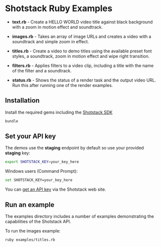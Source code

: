 # Shotstack Ruby Examples

- **text.rb** -
    Create a HELLO WORLD video title against black background with a zoom in motion effect and soundtrack.

- **images.rb** -
    Takes an array of image URLs and creates a video with a soundtrack and simple zoom in effect.

- **titles.rb** -
    Create a video to demo titles using the available preset font styles, a soundtrack, zoom in motion effect and wipe right transition.

- **filters.rb** -
    Applies filters to a video clip, including a title with the name of the filter and a soundtrack.

- **status.rb** -
    Shows the status of a render task and the output video URL. Run this after running one of the render examples.

## Installation
Install the required gems including the [Shotstack SDK](https://rubygems.org/gems/shotstack)

```bash
bundle
```

## Set your API key

The demos use the **staging** endpoint by default so use your provided **staging** key:

```bash
export SHOTSTACK_KEY=your_key_here
```

Windows users (Command Prompt):

```bash
set SHOTSTACK_KEY=your_key_here
```

You can [get an API key](http://shotstack.io/?utm_source=github&utm_medium=demos&utm_campaign=ruby_sdk) via the Shotstack web site.

## Run an example
The examples directory includes a number of examples demonstrating the capabilities of the Shotstack API.

To run the images example:

```bash
ruby examples/titles.rb
```
